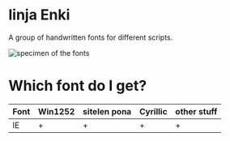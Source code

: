 # linja Enki
A group of handwritten fonts for different scripts.

![specimen of the fonts](https://i.ibb.co/XLkL9Sg/Untitled80-20240322002327.png)

# Which font do I get?
| Font | Win1252 | sitelen pona | Cyrillic | other stuff |
|-|-|-|-|-|
| lE | + | + | + | + |
